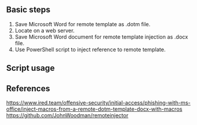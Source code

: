 ## Basic steps

1. Save Microsoft Word for remote template as .dotm file.
2. Locate on a web server.
3. Save Microsoft Word document for remote template injection as .docx file.
4. Use PowerShell script to inject reference to remote template.

## Script usage

## References

https://www.ired.team/offensive-security/initial-access/phishing-with-ms-office/inject-macros-from-a-remote-dotm-template-docx-with-macros
https://github.com/JohnWoodman/remoteinjector




